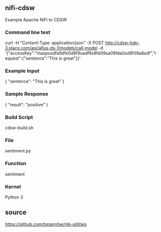 ## nifi-cdsw
Example Apache NiFi to CDSW

### Command line test

curl -H "Content-Type: application/json" -X POST http://cdsw-hdp-3.place.com/api/altus-ds-1/models/call-model -d '{"accessKey":"mazpusdfa9dfs0d8f9sadf9s8fd09sa09fda0sd8f09a8sdf","request":{"sentence":"This is great"}}'


### Example Input

{
  "sentence": "This is great"
}

### Sample Response

{
    "result": "positive"
}

### Build Script

cdsw-build.sh


### File

sentiment.py

### Function

sentiment

### Kernel

Python 3

## source
https://github.com/tspannhw/nlp-utilities

